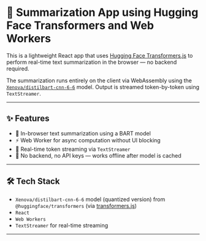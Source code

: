 # 🧠 Summarization App using Hugging Face Transformers and Web Workers

This is a lightweight React app that uses [Hugging Face Transformers.js](https://github.com/xenova/transformers.js) to perform real-time text summarization in the browser — no backend required.

The summarization runs entirely on the client via WebAssembly using the [`Xenova/distilbart-cnn-6-6`](https://huggingface.co/Xenova/distilbart-cnn-6-6) model. Output is streamed token-by-token using `TextStreamer`.

---

## ✨ Features

- 🧠 In-browser text summarization using a BART model
- ⚡ Web Worker for async computation without UI blocking
- 📡 Real-time token streaming via `TextStreamer`
- 🔐 No backend, no API keys — works offline after model is cached

---

## 🛠 Tech Stack

- `Xenova/distilbart-cnn-6-6` model (quantized version) from `@huggingface/transformers` (via [transformers.js](https://github.com/xenova/transformers.js))
- `React`
- `Web Workers`
- `TextStreamer` for real-time streaming

---
